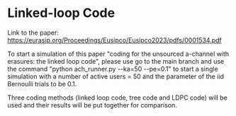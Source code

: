 # Linked-loop Code

Link to the paper: https://eurasip.org/Proceedings/Eusipco/Eusipco2023/pdfs/0001534.pdf

To start a simulation of this paper "coding for the unsourced a-channel with erasures: the linked loop code", please use go to the main branch and use the command "python ach_runner.py --ka=50 --pe=0.1" to start a single simulation with a number of active users = 50 and the parameter of the iid Bernoulli trials to be 0.1. 

Three coding methods (linked loop code, tree code and LDPC code) will be used and their results will be put together for comparison. 
